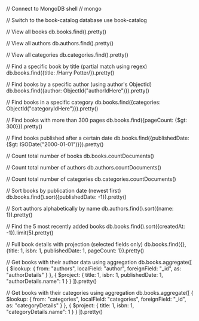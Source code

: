 // Connect to MongoDB shell
// mongo

// Switch to the book-catalog database
use book-catalog

// View all books
db.books.find().pretty()

// View all authors
db.authors.find().pretty()

// View all categories
db.categories.find().pretty()

// Find a specific book by title (partial match using regex)
db.books.find({title: /Harry Potter/}).pretty()

// Find books by a specific author (using author's ObjectId)
db.books.find({author: ObjectId("authorIdHere")}).pretty()

// Find books in a specific category
db.books.find({categories: ObjectId("categoryIdHere")}).pretty()

// Find books with more than 300 pages
db.books.find({pageCount: {$gt: 300}}).pretty()

// Find books published after a certain date
db.books.find({publishedDate: {$gt: ISODate("2000-01-01")}}).pretty()

// Count total number of books
db.books.countDocuments()

// Count total number of authors
db.authors.countDocuments()

// Count total number of categories
db.categories.countDocuments()

// Sort books by publication date (newest first)
db.books.find().sort({publishedDate: -1}).pretty()

// Sort authors alphabetically by name
db.authors.find().sort({name: 1}).pretty()

// Find the 5 most recently added books
db.books.find().sort({createdAt: -1}).limit(5).pretty()

// Full book details with projection (selected fields only)
db.books.find({}, {title: 1, isbn: 1, publishedDate: 1, pageCount: 1}).pretty()

// Get books with their author data using aggregation
db.books.aggregate([
  {
    $lookup: {
      from: "authors",
      localField: "author",
      foreignField: "_id",
      as: "authorDetails"
    }
  },
  {
    $project: {
      title: 1,
      isbn: 1,
      publishedDate: 1,
      "authorDetails.name": 1
    }
  }
]).pretty()

// Get books with their categories using aggregation
db.books.aggregate([
  {
    $lookup: {
      from: "categories",
      localField: "categories",
      foreignField: "_id",
      as: "categoryDetails"
    }
  },
  {
    $project: {
      title: 1,
      isbn: 1,
      "categoryDetails.name": 1
    }
  }
]).pretty()